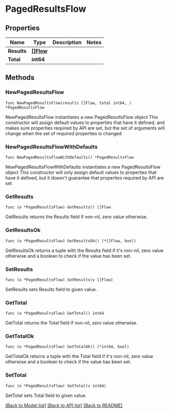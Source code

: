 # PagedResultsFlow

## Properties

Name | Type | Description | Notes
------------ | ------------- | ------------- | -------------
**Results** | [**[]Flow**](Flow.md) |  | 
**Total** | **int64** |  | 

## Methods

### NewPagedResultsFlow

`func NewPagedResultsFlow(results []Flow, total int64, ) *PagedResultsFlow`

NewPagedResultsFlow instantiates a new PagedResultsFlow object
This constructor will assign default values to properties that have it defined,
and makes sure properties required by API are set, but the set of arguments
will change when the set of required properties is changed

### NewPagedResultsFlowWithDefaults

`func NewPagedResultsFlowWithDefaults() *PagedResultsFlow`

NewPagedResultsFlowWithDefaults instantiates a new PagedResultsFlow object
This constructor will only assign default values to properties that have it defined,
but it doesn't guarantee that properties required by API are set

### GetResults

`func (o *PagedResultsFlow) GetResults() []Flow`

GetResults returns the Results field if non-nil, zero value otherwise.

### GetResultsOk

`func (o *PagedResultsFlow) GetResultsOk() (*[]Flow, bool)`

GetResultsOk returns a tuple with the Results field if it's non-nil, zero value otherwise
and a boolean to check if the value has been set.

### SetResults

`func (o *PagedResultsFlow) SetResults(v []Flow)`

SetResults sets Results field to given value.


### GetTotal

`func (o *PagedResultsFlow) GetTotal() int64`

GetTotal returns the Total field if non-nil, zero value otherwise.

### GetTotalOk

`func (o *PagedResultsFlow) GetTotalOk() (*int64, bool)`

GetTotalOk returns a tuple with the Total field if it's non-nil, zero value otherwise
and a boolean to check if the value has been set.

### SetTotal

`func (o *PagedResultsFlow) SetTotal(v int64)`

SetTotal sets Total field to given value.



[[Back to Model list]](../README.md#documentation-for-models) [[Back to API list]](../README.md#documentation-for-api-endpoints) [[Back to README]](../README.md)


